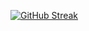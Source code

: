 [![GitHub Streak](https://streak-stats.demolab.com?user=ramya-bharathi-m&background=45%2C14158A%2C000000&currStreakNum=F7FDFF&ring=F5FFF4&sideNums=E8FFFB&sideLabels=EB5454&dates=169F57)](https://git.io/streak-stats)
<!---
r[![GitHub Streak](https://streak-stats.demolab.com?user=ramya-bharathi-m&theme=rising-sun&background=45%2C1D10EB%2CD44BEB)](https://git.io/streak-stats)amya-bharathi-m/ramya-bharathi-m is a ✨ special ✨ repository because its `README.md` (this file) appears on your GitHub profile.
You can click the Preview link to take a look at your changes.
--->
